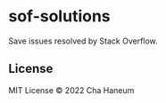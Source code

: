 # sof-solutions
Save issues resolved by Stack Overflow.

## License
MIT License &copy; 2022 Cha Haneum

